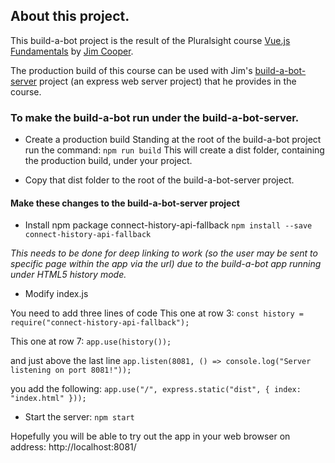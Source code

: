 ## About this project.

This build-a-bot project is the result of the Pluralsight course [Vue.js Fundamentals](https://app.pluralsight.com/library/courses/vuejs-fundamentals/) by [Jim Cooper](https://app.pluralsight.com/profile/author/jim-cooper).

The production build of this course can be used with Jim's [build-a-bot-server](https://github.com/jmcooper/build-a-bot-server) project (an express web server project) that he provides in the course.

### To make the build-a-bot run under the build-a-bot-server.

* Create a production build
Standing at the root of the build-a-bot project run the command: `npm run build`
This will create a dist folder, containing the production build, under your project.

* Copy that dist folder to the root of the build-a-bot-server project.

#### Make these changes to the build-a-bot-server project

* Install npm package connect-history-api-fallback
`npm install --save connect-history-api-fallback`

_This needs to be done for deep linking to work (so the user may be sent to specific page within the app via the url) due to the build-a-bot app running under HTML5 history mode._

* Modify index.js

You need to add three lines of code
This one at row 3:
`const history = require("connect-history-api-fallback");`

This one at row 7:
`app.use(history());`

and just above the last line `app.listen(8081, () => console.log("Server listening on port 8081!"));`

you add the following: 
`app.use("/", express.static("dist", { index: "index.html" }));`

* Start the server: `npm start`

Hopefully you will be able to try out the app in your web browser on address: http://localhost:8081/
